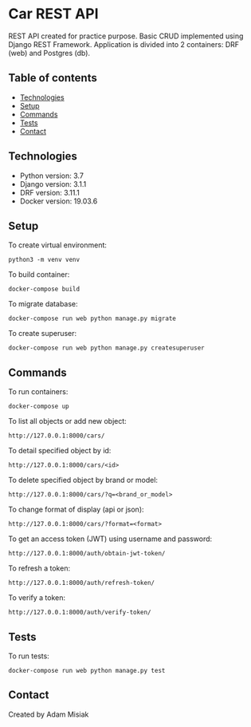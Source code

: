 # Car REST API

REST API created for practice purpose. Basic CRUD implemented using Django REST Framework. Application is divided into 2 containers: DRF (web) and Postgres (db).

## Table of contents

- [Technologies](#technologies)
- [Setup](#setup)
- [Commands](#commands)
- [Tests](#tests)
- [Contact](#contact)

## Technologies

- Python version: 3.7
- Django version: 3.1.1
- DRF version: 3.11.1
- Docker version: 19.03.6

## Setup

To create virtual environment:

```
python3 -m venv venv
```

To build container:

```
docker-compose build
```

To migrate database:

```
docker-compose run web python manage.py migrate
```

To create superuser:

```
docker-compose run web python manage.py createsuperuser
```

## Commands

To run containers:

```
docker-compose up
```

To list all objects or add new object:

```
http://127.0.0.1:8000/cars/
```

To detail specified object by id:

```
http://127.0.0.1:8000/cars/<id>
```

To delete specified object by brand or model:

```
http://127.0.0.1:8000/cars/?q=<brand_or_model>
```

To change format of display (api or json):

```
http://127.0.0.1:8000/cars/?format=<format>
```

To get an access token (JWT) using username and password:

```
http://127.0.0.1:8000/auth/obtain-jwt-token/
```

To refresh a token:

```
http://127.0.0.1:8000/auth/refresh-token/
```

To verify a token:

```
http://127.0.0.1:8000/auth/verify-token/
```

## Tests

To run tests:

```
docker-compose run web python manage.py test
```

## Contact

Created by Adam Misiak
